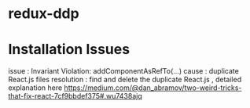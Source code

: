 # redux-ddp


# Installation Issues

issue : Invariant Violation: addComponentAsRefTo(...)
cause : duplicate React.js files
resolution : find and delete the duplicate React.js , detailed explanation here
https://medium.com/@dan_abramov/two-weird-tricks-that-fix-react-7cf9bbdef375#.wu7438ajq
